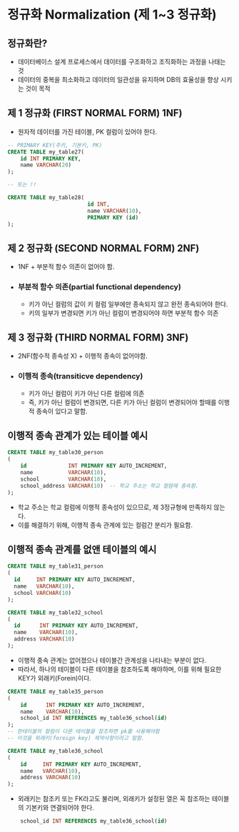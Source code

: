 # 정규화 Normalization (제 1~3 정규화)

## 정규화란?
* 데이터베이스 설계 프로세스에서 데이터를 구조화하고 조직화하는 과정을 나태는 것
* 데이터의 중복을 최소화하고 데이터의 일관성을 유지하며 DB의 효율성을 향상 시키는 것이 목적


## 제 1 정규화 (FIRST NORMAL FORM) 1NF)
* 원자적 데이터를 가진 테이블, PK 컬럼이 있어야 한다.
```sql
-- PRIMARY KEY(주키, 기본키, PK)
CREATE TABLE my_table27(
    id INT PRIMARY KEY,
    name VARCHAR(20)
);

-- 또는 !!

CREATE TABLE my_table28(
                         id INT,
                         name VARCHAR(10),
                         PRIMARY KEY (id)
);

```

## 제 2 정규화 (SECOND NORMAL FORM) 2NF)
* 1NF + 부분적 함수 의존이 없어야 함.
* ### 부분적 함수 의존(partial functional dependency)
  * 키가 아닌 컬럼의 값이 키 컬럼 일부에만 종속되지 않고 완전 종속되어야 한다.
  * 키의 일부가 변경되면 키가 아닌 컬럼이 변경되어야 하면 부분적 함수 의존
  

## 제 3 정규화 (THIRD NORMAL FORM) 3NF)
* 2NF(함수적 종속성 X) + 이행적 종속이 없어야함.
* ### 이행적 종속(transiticve dependency) 
  * 키가 아닌 컬럼이 키가 아닌 다른 컬럼에 의존
  * 즉, 키가 아닌 컬럼이 변경되면, 다른 키가 아닌 컬럼이 변경되어야 할때를 이행적 종속이 있다고 말함.
  
## 이행적 종속 관계가 있는 테이블 예시
```sql
CREATE TABLE my_table30_person
(
    id             INT PRIMARY KEY AUTO_INCREMENT,
    name           VARCHAR(10),
    school         VARCHAR(10),
    school_address VARCHAR(10)  -- 학교 주소는 학교 컬럼에 종속함.
);
```
* 학교 주소는 학교 컬럼에 이행적 종속성이 있으므로, 제 3정규형에 만족하지 않는다.
* 이를 해결하기 위해, 이행적 종속 관계에 있는 컬럼간 분리가 필요함.

## 이행적 종속 관계를 없앤 테이블의 예시
```sql
CREATE TABLE my_table31_person
(
  id     INT PRIMARY KEY AUTO_INCREMENT,
  name   VARCHAR(10),
  school VARCHAR(10)
);

CREATE TABLE my_table32_school
(
  id      INT PRIMARY KEY AUTO_INCREMENT,
  name    VARCHAR(10),
  address VARCHAR(10)
);
```
* 이행적 종속 관계는 없어졌으나 테이블간 관계성을 나타내는 부분이 없다.
* 따라서, 하나의 테이블이 다른 테이블을 참조하도록 해야하며, 이를 위해 필요한 KEY가 외래키(Forein)이다.
```sql
CREATE TABLE my_table35_person
(
    id      INT PRIMARY KEY AUTO_INCREMENT,
    name    VARCHAR(10),
    school_id INT REFERENCES my_table36_school(id)
);
-- 한테이블의 컬럼이 다른 테이블을 참조하면 pk를 사용해야함
-- 이것을 외래키(foreign key) 제약사항이라고 말함.

CREATE TABLE my_table36_school
(
    id     INT PRIMARY KEY AUTO_INCREMENT,
    name   VARCHAR(10),
    address VARCHAR(10)
);
```
* 외래키는 참조키 또는 FK라고도 불리며, 외래키가 설정된 열은 꼭 참조하는 테이블의 기본키와 연결되어야 한다.
```sql
    school_id INT REFERENCES my_table36_school(id)
```